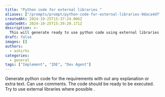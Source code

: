 ```yaml
---
title: "Python code for external libraries "
aliases: ["/prompts/prompt/python-code-for-external-libraries-9daca4df"]
createdAt: 2024-10-25T15:37:24.006Z
updatedAt: 2024-10-25T15:39:20.171Z
description: >-
  This will generate ready to use python code using external libraries
draft: false
images: []
authors:
  - ashirhs
categories:
  - general
tags: ["Implement", "IDE", "Dev Agent"]
---
```


Generate python code for the requirements with out any explanation or extra text. Can use comments. The code should be ready to be executed. Try to use external libraries where possible .
